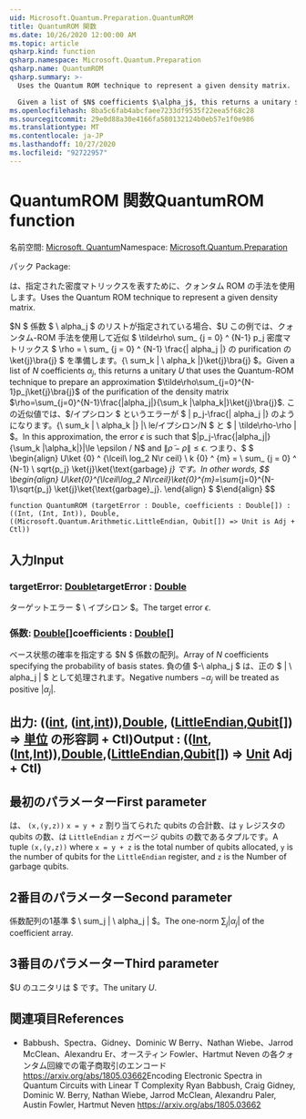 ```yaml
---
uid: Microsoft.Quantum.Preparation.QuantumROM
title: QuantumROM 関数
ms.date: 10/26/2020 12:00:00 AM
ms.topic: article
qsharp.kind: function
qsharp.namespace: Microsoft.Quantum.Preparation
qsharp.name: QuantumROM
qsharp.summary: >-
  Uses the Quantum ROM technique to represent a given density matrix.

  Given a list of $N$ coefficients $\alpha_j$, this returns a unitary $U$ that uses the Quantum-ROM technique to prepare an approximation  $\tilde\rho\sum_{j=0}^{N-1}p_j\ket{j}\bra{j}$ of the purification of the density matrix $\rho=\sum_{j=0}^{N-1}\frac{|alpha_j|}{\sum_k |\alpha_k|}\ket{j}\bra{j}$. In this approximation, the error $\epsilon$ is such that $|p_j-\frac{|alpha_j|}{\sum_k |\alpha_k|}|\le \epsilon / N$ and $\|\tilde\rho - \rho\| \le \epsilon$. In other words, $$ \begin{align} U\ket{0}^{\lceil\log_2 N\rceil}\ket{0}^{m}=\sum_{j=0}^{N-1}\sqrt{p_j} \ket{j}\ket{\text{garbage}_j}. \end{align} $$
ms.openlocfilehash: 8ba5c6fab4abcfaee7233df9535f22eea5f68c28
ms.sourcegitcommit: 29e0d88a30e4166fa580132124b0eb57e1f0e986
ms.translationtype: MT
ms.contentlocale: ja-JP
ms.lasthandoff: 10/27/2020
ms.locfileid: "92722957"
---
```

# <a name="quantumrom-function"></a><span data-ttu-id="5eb40-102">QuantumROM 関数</span><span class="sxs-lookup"><span data-stu-id="5eb40-102">QuantumROM function</span></span>

<span data-ttu-id="5eb40-103">名前空間: [Microsoft. Quantum](xref:Microsoft.Quantum.Preparation)</span><span class="sxs-lookup"><span data-stu-id="5eb40-103">Namespace: [Microsoft.Quantum.Preparation](xref:Microsoft.Quantum.Preparation)</span></span>

<span data-ttu-id="5eb40-104">パック [](https://nuget.org/packages/)</span><span class="sxs-lookup"><span data-stu-id="5eb40-104">Package: [](https://nuget.org/packages/)</span></span>


<span data-ttu-id="5eb40-105">は、指定された密度マトリックスを表すために、クォンタム ROM の手法を使用します。</span><span class="sxs-lookup"><span data-stu-id="5eb40-105">Uses the Quantum ROM technique to represent a given density matrix.</span></span>

<span data-ttu-id="5eb40-106">$N $ 係数 $ \ alpha_j $ のリストが指定されている場合、$U この例では、クォンタム-ROM 手法を使用して近似 $ \tilde\rho\ sum_ {j = 0} ^ {N-1} p_j 密度マトリックス $ \rho = \ sum_ {j = 0} ^ {N-1} \frac{| alpha_j |} の purification の \ket{j}\bra{j} $ を準備します。{\ sum_k | \ alpha_k |}\ket{j}\bra{j} $。</span><span class="sxs-lookup"><span data-stu-id="5eb40-106">Given a list of $N$ coefficients $\alpha_j$, this returns a unitary $U$ that uses the Quantum-ROM technique to prepare an approximation  $\tilde\rho\sum_{j=0}^{N-1}p_j\ket{j}\bra{j}$ of the purification of the density matrix $\rho=\sum_{j=0}^{N-1}\frac{|alpha_j|}{\sum_k |\alpha_k|}\ket{j}\bra{j}$.</span></span> <span data-ttu-id="5eb40-107">この近似値では、$/イプシロン $ というエラーが $ | p_j-\frac{| alpha_j |} のようになります。{\ sum_k | \ alpha_k |} |\ le/イプシロン/N $ と $ \| \tilde\rho-\rho \| $。</span><span class="sxs-lookup"><span data-stu-id="5eb40-107">In this approximation, the error $\epsilon$ is such that $|p_j-\frac{|alpha_j|}{\sum_k |\alpha_k|}|\le \epsilon / N$ and $\|\tilde\rho - \rho\| \le \epsilon$.</span></span> <span data-ttu-id="5eb40-108">つまり、$ $ \begin{align} U\ket {0} ^ {\lceil\ log_2 N\r ceil} \ k {0} ^ {m} = \ sum_ {j = 0} ^ {N-1} \ sqrt{p_j} \ket{j}\ket{\text{garbage} _j} です。</span><span class="sxs-lookup"><span data-stu-id="5eb40-108">In other words, $$ \begin{align} U\ket{0}^{\lceil\log_2 N\rceil}\ket{0}^{m}=\sum_{j=0}^{N-1}\sqrt{p_j} \ket{j}\ket{\text{garbage}_j}.</span></span>
<span data-ttu-id="5eb40-109">\end{align} $ $</span><span class="sxs-lookup"><span data-stu-id="5eb40-109">\end{align} $$</span></span>

```qsharp
function QuantumROM (targetError : Double, coefficients : Double[]) : ((Int, (Int, Int)), Double, ((Microsoft.Quantum.Arithmetic.LittleEndian, Qubit[]) => Unit is Adj + Ctl))
```


## <a name="input"></a><span data-ttu-id="5eb40-110">入力</span><span class="sxs-lookup"><span data-stu-id="5eb40-110">Input</span></span>

### <a name="targeterror--double"></a><span data-ttu-id="5eb40-111">targetError: [Double](xref:microsoft.quantum.lang-ref.double)</span><span class="sxs-lookup"><span data-stu-id="5eb40-111">targetError : [Double](xref:microsoft.quantum.lang-ref.double)</span></span>

<span data-ttu-id="5eb40-112">ターゲットエラー $ \ イプシロン $。</span><span class="sxs-lookup"><span data-stu-id="5eb40-112">The target error $\epsilon$.</span></span>


### <a name="coefficients--double"></a><span data-ttu-id="5eb40-113">係数: [Double](xref:microsoft.quantum.lang-ref.double)[]</span><span class="sxs-lookup"><span data-stu-id="5eb40-113">coefficients : [Double](xref:microsoft.quantum.lang-ref.double)[]</span></span>

<span data-ttu-id="5eb40-114">ベース状態の確率を指定する $N $ 係数の配列。</span><span class="sxs-lookup"><span data-stu-id="5eb40-114">Array of $N$ coefficients specifying the probability of basis states.</span></span>
<span data-ttu-id="5eb40-115">負の値 $-\ alpha_j $ は、正の $ | \ alpha_j | $ として処理されます。</span><span class="sxs-lookup"><span data-stu-id="5eb40-115">Negative numbers $-\alpha_j$ will be treated as positive $|\alpha_j|$.</span></span>



## <a name="output--intintintdoublelittleendianqubit--unit-adj--ctl"></a><span data-ttu-id="5eb40-116">出力: (([int](xref:microsoft.quantum.lang-ref.int), ([int](xref:microsoft.quantum.lang-ref.int),[int](xref:microsoft.quantum.lang-ref.int))),[Double](xref:microsoft.quantum.lang-ref.double), ([LittleEndian](xref:Microsoft.Quantum.Arithmetic.LittleEndian),[Qubit](xref:microsoft.quantum.lang-ref.qubit)[]) => [単位](xref:microsoft.quantum.lang-ref.unit) の形容詞 + Ctl)</span><span class="sxs-lookup"><span data-stu-id="5eb40-116">Output : (([Int](xref:microsoft.quantum.lang-ref.int),([Int](xref:microsoft.quantum.lang-ref.int),[Int](xref:microsoft.quantum.lang-ref.int))),[Double](xref:microsoft.quantum.lang-ref.double),([LittleEndian](xref:Microsoft.Quantum.Arithmetic.LittleEndian),[Qubit](xref:microsoft.quantum.lang-ref.qubit)[]) => [Unit](xref:microsoft.quantum.lang-ref.unit) Adj + Ctl)</span></span>

## <a name="first-parameter"></a><span data-ttu-id="5eb40-117">最初のパラメーター</span><span class="sxs-lookup"><span data-stu-id="5eb40-117">First parameter</span></span>

<span data-ttu-id="5eb40-118">は、 `(x,(y,z))` `x = y + z` 割り当てられた qubits の合計数、は `y` レジスタの qubits の数、は `LittleEndian` `z` ガベージ qubits の数であるタプルです。</span><span class="sxs-lookup"><span data-stu-id="5eb40-118">A tuple `(x,(y,z))` where `x = y + z` is the total number of qubits allocated, `y` is the number of qubits for the `LittleEndian` register, and `z` is the Number of garbage qubits.</span></span>

## <a name="second-parameter"></a><span data-ttu-id="5eb40-119">2番目のパラメーター</span><span class="sxs-lookup"><span data-stu-id="5eb40-119">Second parameter</span></span>

<span data-ttu-id="5eb40-120">係数配列の1基準 $ \ sum_j | \ alpha_j | $。</span><span class="sxs-lookup"><span data-stu-id="5eb40-120">The one-norm $\sum_j |\alpha_j|$ of the coefficient array.</span></span>

## <a name="third-parameter"></a><span data-ttu-id="5eb40-121">3番目のパラメーター</span><span class="sxs-lookup"><span data-stu-id="5eb40-121">Third parameter</span></span>

<span data-ttu-id="5eb40-122">$U のユニタリは $ です。</span><span class="sxs-lookup"><span data-stu-id="5eb40-122">The unitary $U$.</span></span>

## <a name="references"></a><span data-ttu-id="5eb40-123">関連項目</span><span class="sxs-lookup"><span data-stu-id="5eb40-123">References</span></span>

- <span data-ttu-id="5eb40-124">Babbush、Spectra、Gidney、Dominic W Berry、Nathan Wiebe、Jarrod McClean、Alexandru Er、オースティン Fowler、Hartmut Neven の各クォンタム回線での電子商取引のエンコード https://arxiv.org/abs/1805.03662</span><span class="sxs-lookup"><span data-stu-id="5eb40-124">Encoding Electronic Spectra in Quantum Circuits with Linear T Complexity Ryan Babbush, Craig Gidney, Dominic W. Berry, Nathan Wiebe, Jarrod McClean, Alexandru Paler, Austin Fowler, Hartmut Neven https://arxiv.org/abs/1805.03662</span></span>